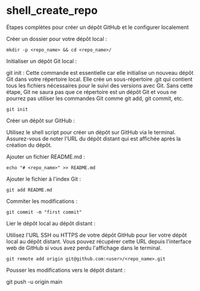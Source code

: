 # shell_create_repo

Étapes complètes pour créer un dépôt GitHub et le configurer localement

Créer un dossier pour votre dépôt local :

    mkdir -p <repo_name> && cd <repo_name>/

Initialiser un dépôt Git local :

git init : Cette commande est essentielle car elle initialise un nouveau dépôt Git dans votre répertoire local. Elle crée un sous-répertoire .git qui contient tous les fichiers nécessaires pour le suivi des versions avec Git. Sans cette étape, Git ne saura pas que ce répertoire est un dépôt Git et vous ne pourrez pas utiliser les commandes Git comme git add, git commit, etc.

    git init

Créer un dépôt sur GitHub :

Utilisez le shell script pour créer un dépôt sur GitHub via le terminal. Assurez-vous de noter l'URL du dépôt distant qui est affichée après la création du dépôt.

Ajouter un fichier README.md :

    echo "# <repo_name>" >> README.md

Ajouter le fichier à l'index Git :

    git add README.md

Commiter les modifications :

    git commit -m "first commit"

Lier le dépôt local au dépôt distant :

Utilisez l'URL SSH ou HTTPS de votre dépôt GitHub pour lier votre dépôt local au dépôt distant. Vous pouvez récupérer cette URL depuis l'interface web de GitHub si vous avez perdu l'affichage dans le terminal.

    git remote add origin git@github.com:<user>/<repo_name>.git

Pousser les modifications vers le dépôt distant :

git push -u origin main
